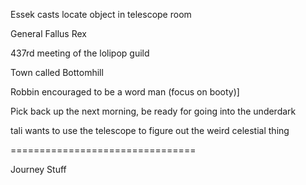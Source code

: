 Essek casts locate object in telescope room

General Fallus Rex

437rd meeting of the lolipop guild

Town called Bottomhill

Robbin encouraged to be a word man (focus on booty)]

Pick back up the next morning, be ready for going into the underdark

tali wants to use the telescope to figure out the weird celestial thing



================================



Journey Stuff
